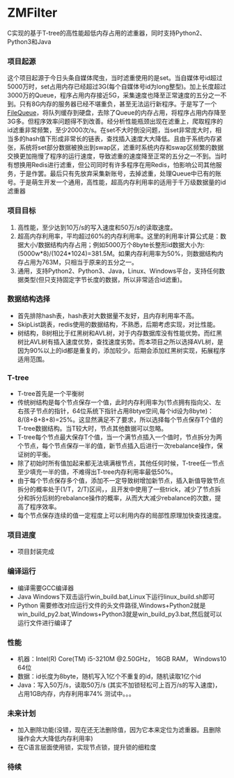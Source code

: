 # ZMFilter
C实现的基于T-tree的高性能超低内存占用的滤重器，同时支持Python2、Python3和Java
### 项目起源
这个项目起源于今日头条自媒体爬虫，当时滤重使用的是set。当自媒体号id超过5000万时，set占用内存已经超过3G(每个自媒体号id为long整型)。加上长度超过3000万的Queue，程序占用内存接近5G，采集速度也降至正常速度的五分之一不到。只有8G内存的服务器已经不堪重负，甚至无法运行新程序。于是写了一个[FileQueue](https://github.com/ZMcursor/pythonFileQueue)，将队列缓存到硬盘，去除了Queue的内存占用，将程序占用内存降至3G多。但程序效率问题得不到改善。经分析性能瓶颈出现在滤重上，爬取程序的id滤重非常频繁，至少2000次/s。在set不大时倒没问题，当set非常庞大时，相当多的hash值下形成非常长的链表，查找插入速度大大降低。且由于系统内存紧张，系统将set部分数据被换出到swap区，滤重时系统内存和swap区频繁的数据交换更加拖慢了程序的运行速度，导致滤重的速度降至正常的五分之一不到。当时有想换用Redis进行滤重，但公司同时有许多程序在用Redis，怕影响公司其他服务，于是作罢。最后只有先放弃采集新账号，去掉滤重，处理Queue中已有的账号。于是萌生开发一个通用，高性能，超高内存利用率的适用于千万级数据量的id滤重器
### 项目目标
1. 高性能，至少达到10万/s的写入速度和50万/s的读取速度。
2. 超高内存利用率，平均超过60%的内存利用率。这里的利用率计算公式是：数据大小/数据结构内存占用；例如5000万个8byte长整形id数据大小为:(5000w\*8)/(1024\*1024)=381.5M。如果内存利用率为50%，则数据结构内存占用为763M，只相当于原来的五分之一。
3. 通用，支持Python2、Python3、Java，Linux、Windows平台，支持任何数据类型(但只支持固定字节长度的数据，所以非常适合id滤重)。
### 数据结构选择
- 首先排除hash表，hash表对大数据量不友好，且内存利用率不高。
- SkipList跳表，redis使用的数据结构，不熟悉，后期考虑实现，对比性能。
- 树结构，B树相比于红黑树和AVL树，对于内存数据库没有性能优势。而红黑树比AVL树有插入速度优势，查找速度劣势。而本项目之所以选择AVL树，是因为90%以上的id都是重复的，添加较少。后期会添加红黑树实现，拓展程序适用范围。
### T-tree
- T-tree首先是一个平衡树
- 传统树结构是每个节点保存一个值，此时内存利用率为(节点拥有指向父、左右孩子节点的指针，64位系统下指针占用8btye空间,每个id设为8byte)：8/(8+8+8+8)=25%。这显然满足不了要求，所以选择每个节点保存T个值的T-tree数据结构。当T较大时，节点其他数据可以忽略。
- T-tree每个节点最大保存T个值，当一个满节点插入一个值时，节点拆分为两个节点，每个节点保存一半的值，新节点插入后进行一次rebalance操作，保证树的平衡。
- 除了初始时所有值加起来都无法填满根节点，其他任何时候，T-tree任一节点至少填充一半的值，不难得出T-tree内存利用率最低50%。
- 由于每个节点保存多个值，添加不一定导致树增加新节点，插入新值导致节点拆分的概率处于(1/T，2/T)区间，，且开发中使用了一些trick，减少了节点拆分和拆分后树的rebalance操作的概率，从而大大减少rebalance的次数，提高了程序效率。
- 每个节点保存连续的值一定程度上可以利用内存的局部性原理加快查找速度。
### 项目进度
- 项目封装完成
### 编译运行
- 编译需要GCC编译器
- Java Windows下双击运行win_build.bat,Linux下运行linux_build.sh即可
- Python 需要修改对应运行文件的头文件路径,Windows+Python2就是win_build_py2.bat,Windows+Python3就是win_build_py3.bat,然后就可以运行文件进行编译了
### 性能
- 机器：Intel(R) Core(TM) i5-3210M @2.50GHz， 16GB RAM， Windows10 64位
- 数据：id长度为8byte，随机写入1亿个不重复的id，随机读取1亿个id
- Java：写入50万/s，读取50万/s (其实不加锁轻松可上百万/s的写入速度)，占用1GB内存，内存利用率74%
测试中。。。
### 未来计划
- 加入删除功能(没错，现在还无法删除值，因为它本来定位为滤重器。且删除操作会大大降低内存利用率)
- 在C语言层面使用锁，实现节点锁，提升锁的细粒度
### 待续